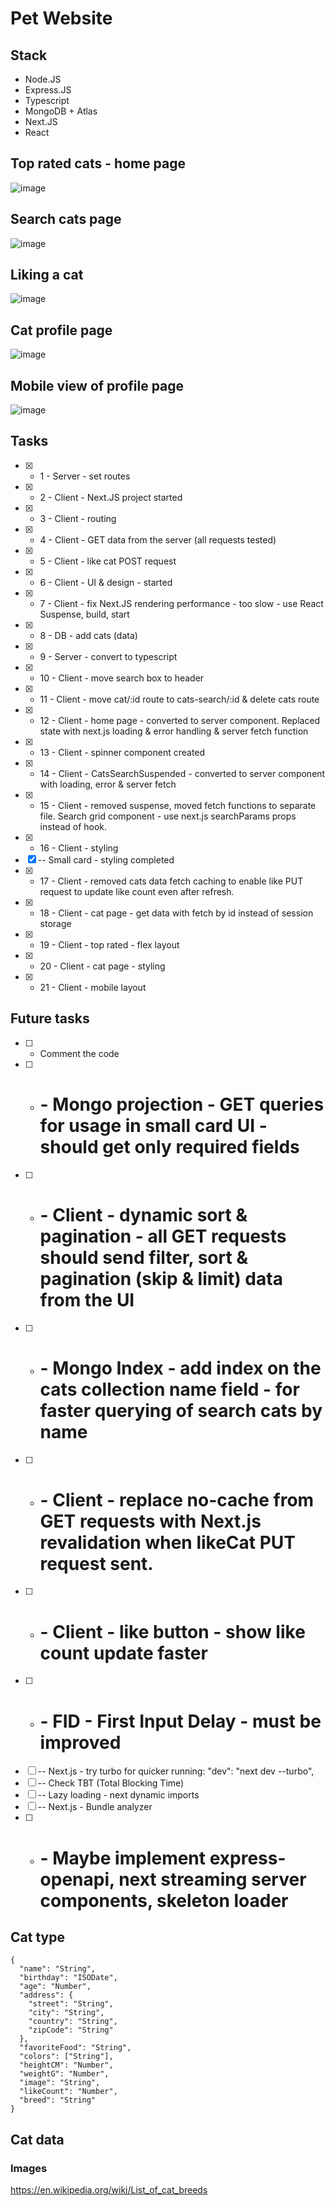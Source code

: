 # Pet Website
## Stack
- Node.JS
- Express.JS
- Typescript
- MongoDB + Atlas
- Next.JS
- React


## Top rated cats - home page
![image](https://github.com/asidelnik/pet-website/assets/10272524/d4e0a3d6-f162-410c-aef9-f6e70fa26613)

## Search cats page
![image](https://github.com/asidelnik/pet-website/assets/10272524/7f3f4b83-6f6b-4372-b952-4eb1c4d1236e)

## Liking a cat
![image](https://github.com/asidelnik/pet-website/assets/10272524/9eed22f9-5f12-4158-89c2-e3f29d858fd6)

## Cat profile page
![image](https://github.com/asidelnik/pet-website/assets/10272524/aa7df534-1c71-4595-8517-ba1eb790cb55)

## Mobile view of profile page
![image](https://github.com/asidelnik/pet-website/assets/10272524/f9e50331-7e7f-4565-87a1-19df11c82311)


## Tasks
- [x] - 1 - Server - set routes
- [x] - 2 - Client - Next.JS project started
- [x] - 3 - Client - routing
- [x] - 4 - Client - GET data from the server (all requests tested)
- [x] - 5 - Client - like cat POST request
- [x] - 6 - Client - UI & design - started
- [x] - 7 - Client - fix Next.JS rendering performance - too slow - use React Suspense, build, start
- [x] - 8 - DB - add cats (data)
- [x] - 9 - Server - convert to typescript
- [x] - 10 - Client - move search box to header
- [x] - 11 - Client - move cat/:id route to cats-search/:id & delete cats route
- [x] - 12 - Client - home page - converted to server component. Replaced state with next.js loading & error handling & server fetch function 
- [x] - 13 - Client - spinner component created
- [x] - 14 - Client - CatsSearchSuspended - converted to server component with loading, error & server fetch
- [x] - 15 - Client - removed suspense, moved fetch functions to separate file. Search grid component - use next.js searchParams props instead of hook.
- [x] - 16 - Client - styling
- [x] -- Small card - styling completed
- [x] - 17 - Client - removed cats data fetch caching to enable like PUT request to update like count even after refresh.
- [x] - 18 - Client - cat page - get data with fetch by id instead of session storage
- [x] - 19 - Client - top rated - flex layout
- [x] - 20 - Client - cat page - styling
- [x] - 21 - Client - mobile layout
## Future tasks  
- [ ] - Comment the code
- [ ] - # - Mongo projection - GET queries for usage in small card UI - should get only required fields
- [ ] - # - Client - dynamic sort & pagination - all GET requests should send filter, sort & pagination (skip & limit) data from the UI
- [ ] - # - Mongo Index - add index on the cats collection name field - for faster querying of search cats by name
- [ ] - # - Client - replace no-cache from GET requests with Next.js revalidation when likeCat PUT request sent.
- [ ] - # - Client - like button - show like count update faster
- [ ] - # - FID - First Input Delay - must be improved
- [ ] -- Next.js - try turbo for quicker running: "dev": "next dev --turbo",
- [ ] -- Check TBT (Total Blocking Time)
- [ ] -- Lazy loading - next dynamic imports
- [ ] -- Next.js - Bundle analyzer
- [ ] - # - Maybe implement express-openapi, next streaming server components, skeleton loader


## Cat type
```
{
  "name": "String",
  "birthday": "ISODate",
  "age": "Number",
  "address": {
    "street": "String",
    "city": "String",
    "country": "String",
    "zipCode": "String"
  },
  "favoriteFood": "String",
  "colors": ["String"],   
  "heightCM": "Number",  
  "weightG": "Number",   
  "image": "String",     
  "likeCount": "Number",
  "breed": "String" 
}
```

## Cat data
### Images
https://en.wikipedia.org/wiki/List_of_cat_breeds
